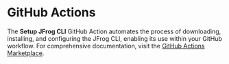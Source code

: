 # GitHub Actions

The **Setup JFrog CLI** GitHub Action automates the process of downloading, installing, and configuring the JFrog CLI, enabling its use within your GitHub workflow. 
For comprehensive documentation, visit the [GitHub Actions Marketplace](https://github.com/marketplace/actions/setup-jfrog-cli).